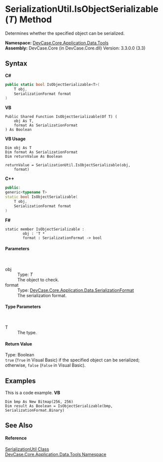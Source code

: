 # SerializationUtil.IsObjectSerializable(*T*) Method 
 

Determines whether the specified object can be serialized.

**Namespace:**&nbsp;<a href="N_DevCase_Core_Application_Data_Tools">DevCase.Core.Application.Data.Tools</a><br />**Assembly:**&nbsp;DevCase.Core (in DevCase.Core.dll) Version: 3.3.0.0 (3.3)

## Syntax

**C#**<br />
``` C#
public static bool IsObjectSerializable<T>(
	T obj,
	SerializationFormat format
)

```

**VB**<br />
``` VB
Public Shared Function IsObjectSerializable(Of T) ( 
	obj As T,
	format As SerializationFormat
) As Boolean
```

**VB Usage**<br />
``` VB Usage
Dim obj As T
Dim format As SerializationFormat
Dim returnValue As Boolean

returnValue = SerializationUtil.IsObjectSerializable(obj, 
	format)
```

**C++**<br />
``` C++
public:
generic<typename T>
static bool IsObjectSerializable(
	T obj, 
	SerializationFormat format
)
```

**F#**<br />
``` F#
static member IsObjectSerializable : 
        obj : 'T * 
        format : SerializationFormat -> bool 

```


#### Parameters
&nbsp;<dl><dt>obj</dt><dd>Type: *T*<br />The object to check.</dd><dt>format</dt><dd>Type: <a href="T_DevCase_Core_Application_Data_SerializationFormat">DevCase.Core.Application.Data.SerializationFormat</a><br />The serialization format.</dd></dl>

#### Type Parameters
&nbsp;<dl><dt>T</dt><dd>The type.</dd></dl>

#### Return Value
Type: Boolean<br />`true` (`True` in Visual Basic) if the specified object can be serialized; otherwise, `false` (`False` in Visual Basic).

## Examples
This is a code example. 
**VB**<br />
``` VB
Dim bmp As New Bitmap(256, 256)
Dim result As Boolean = IsObjectSerializable(bmp, SerializationFormat.Binary)
```


## See Also


#### Reference
<a href="T_DevCase_Core_Application_Data_Tools_SerializationUtil">SerializationUtil Class</a><br /><a href="N_DevCase_Core_Application_Data_Tools">DevCase.Core.Application.Data.Tools Namespace</a><br />